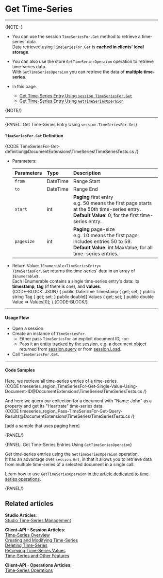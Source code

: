﻿# Get Time-Series  

---

{NOTE: }

* You can use the session `TimeSeriesFor.Get` method to retrieve 
  a time-series' data.  
  Data retrieved using `TimeSeriesFor.Get` is **cached in clients' local storage**.  

* You can also use the store `GetTimeSeriesOperaion` operation to retrieve 
  time-series data.  
  With `GetTimeSeriesOperaion` you can retrieve the data of **multiple time-series**.  

* In this page:  
   * [Get Time-Series Entry Using `session.TimeSeriesFor.Get`](../../../document-extensions/timeseries/client-api/get-time-series#get-time-series-entry-using-session.timeseriesfor.get)  
   * [Get Time-Series Entry Using `GetTimeSeriesOperaion`](../../../document-extensions/timeseries/client-api/get-time-series#get-time-series-entries-using-gettimeseriesoperaion)  


{NOTE/}

---

{PANEL: Get Time-Series Entry Using `session.TimeSeriesFor.Get`}

#### `TimeSeriesFor.Get` Definition

{CODE TimeSeriesFor-Get-definition@DocumentExtensions\TimeSeries\TimeSeriesTests.cs /}


* Parameters:  

     | Parameters | Type | Description |
     |:-------------|:-------------|:-------------|
     | `from` | DateTime | Range Start |
     | `to` | DateTime | Range End |
     | `start` | int | **Paging** first entry <br> e.g. 50 means the first page starts at the 50th time-series entry. <br> **Default Value**: 0, for the first time-series entry. |
     | `pagesize` | int | **Paging** page-size <br> e.g. 10 means the first page includes entries 50 to 59. <br> **Default Value**: int.MaxValue, for all time-series entries. |

* Return Value: `IEnumerable<TimeSeriesEntry>`  
  `TimeSeriesFor.Get` returns the time-series' data in an array of `IEnumerable`s.  
  Each IEnumerable contains a single time-series entry's data: its **timestamp**, 
  **tag** (if there is one), and **values**.  
    {CODE-BLOCK: JSON}
{
  public DateTime Timestamp { get; set; }
  public string Tag { get; set; }
  public double[] Values { get; set; }
  public double Value => Values[0];
}
    {CODE-BLOCK/}

---

#### Usage Flow  

* Open a session.  
* Create an instance of `TimeSeriesFor`.  
    * Either pass `TimeSeriesFor` an explicit document ID, -or-  
    * Pass it an [entity tracked by the session](../../../client-api/session/loading-entities), e.g. a document object returned from [session.query](../../../client-api/session/querying/how-to-query) or from [session.Load](../../../client-api/session/loading-entities#load).  
* Call `TimeSeriesFor.Get`.  

---

#### Code Samples  

Here, we retrieve all time-series entries of a time-series.  
{CODE timeseries_region_TimeSeriesFor-Get-Single-Value-Using-Document-ID@DocumentExtensions\TimeSeries\TimeSeriesTests.cs /}

And here we query our collection for a document with "Name: John" as a property 
and get its "Heartrate" time-series data.  
{CODE timeseries_region_Pass-TimeSeriesFor-Get-Query-Results@DocumentExtensions\TimeSeries\TimeSeriesTests.cs /}

[add a sample that uses paging here]

{PANEL/}

{PANEL: Get Time-Series Entries Using `GetTimeSeriesOperaion`}

Get time-series entries using the `GetTimeSeriesOperaion` operation.  
It has an advantage over `session.Get`, in that it allows you to retrieve 
data from multiple time-series of a selected document in a single call.  

Learn how to use `GetTimeSeriesOperaion` [in the article dedicated to 
time-series operations](../../../document-extensions/timeseries/client-api/time-series-operations#gettimeseriesoperation:-get-time-series-data).  


{PANEL/}

## Related articles
**Studio Articles**:  
[Studio Time-Series Management]()  

**Client-API - Session Articles**:  
[Time-Series Overview]()  
[Creating and Modifying Time-Series]()  
[Deleting Time-Series]()  
[Retrieving Time-Series Values]()  
[Time-Series and Other Features]()  

**Client-API - Operations Articles**:  
[Time-Series Operations]()  
